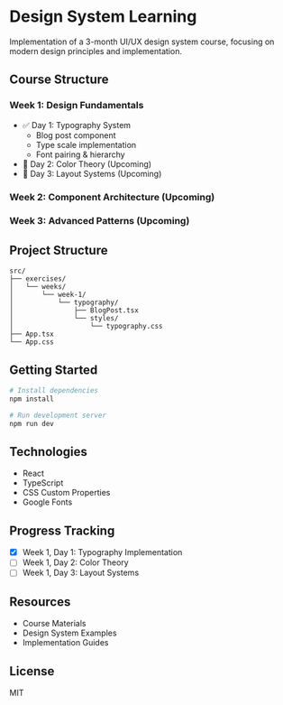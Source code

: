 # Design System Learning

Implementation of a 3-month UI/UX design system course, focusing on modern design principles and implementation.

## Course Structure

### Week 1: Design Fundamentals

- ✅ Day 1: Typography System
  - Blog post component
  - Type scale implementation
  - Font pairing & hierarchy
- 📝 Day 2: Color Theory (Upcoming)
- 📝 Day 3: Layout Systems (Upcoming)

### Week 2: Component Architecture (Upcoming)

### Week 3: Advanced Patterns (Upcoming)

## Project Structure

```
src/
├── exercises/
│   └── weeks/
│       └── week-1/
│           └── typography/
│               ├── BlogPost.tsx
│               └── styles/
│                   └── typography.css
├── App.tsx
└── App.css
```

## Getting Started

```bash
# Install dependencies
npm install

# Run development server
npm run dev
```

## Technologies

- React
- TypeScript
- CSS Custom Properties
- Google Fonts

## Progress Tracking

- [x] Week 1, Day 1: Typography Implementation
- [ ] Week 1, Day 2: Color Theory
- [ ] Week 1, Day 3: Layout Systems

## Resources

- Course Materials
- Design System Examples
- Implementation Guides

## License

MIT
